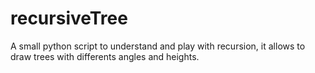 # recursiveTree
A small python script to understand and play with recursion, it allows to draw trees with differents angles and heights.
